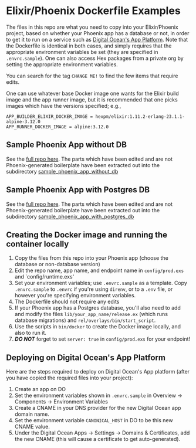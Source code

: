 # Elixir/Phoenix Dockerfile Examples

The files in this repo are what you need to copy into your Elixir/Phoenix project,
based on whether your Phoenix app has a database or not, in order to get it to run on a service such as 
[Digital Ocean's App Platform](https://www.digitalocean.com/products/app-platform/).  Note that the Dockerfile is identical
in both cases, and simply requires that the appropriate environment variables be set (they are specified
in `.envrc.sample`). One can also access Hex packages from a private org by setting the appropriate environment variables.

You can search for the tag `CHANGE ME!` to find the few items that require edits.

One can use whatever base Docker image one wants for the Elixir build image and the app runner image, but it is recommended that
one picks images which have the versions specified; e.g., 

    APP_BUILDER_ELIXIR_DOCKER_IMAGE = hexpm/elixir:1.11.2-erlang-23.1.1-alpine-3.12.0
    APP_RUNNER_DOCKER_IMAGE = alpine:3.12.0

## Sample Phoenix App without DB

See the [full repo here](https://github.com/geometerio/sample_phoenix_app_without_db).  The parts which have been edited
and are not Phoenix-generated boilerplate have been extracted out into the 
subdirectory [sample_phoenix_app_without_db](sample_phoenix_app_without_db)

## Sample Phoenix App with Postgres DB

See the [full repo here](https://github.com/geometerio/sample_phoenix_app_with_postgres_db).  The parts which have been edited
and are not Phoenix-generated boilerplate have been extracted out into the 
subdirectory [sample_phoenix_app_with_postgres_db](sample_phoenix_app_with_postgres_db)

## Creating the Docker image and running the container locally

1) Copy the files from this repo into your Phoenix app (choose the database or non-database version)
1) Edit the repo name, app name, and endpoint name in `config/prod.exs` and `config/runtime.exs'
1) Set your environment variables; use `.envrc.sample` as a template.  Copy `.envrc.sample` to `.envrc` if you're using
   `direnv`, or to a `.env` file, or however you're specifying environment variables.
1) The Dockerfile should not require any edits
1) If your Phoenix app has a Postgres database, you'll also need to add and modify the files `lib/your_app_name/release.ex` 
   (which runs database migrations) and `rel/overlays/bin/start_script`.
1) Use the scripts in `bin/docker` to create the Docker image locally, and also to run it.
1) ***DO NOT*** forget to set `server: true` in `config/prod.exs` for your endpoint!

## Deploying on Digital Ocean's App Platform

Here are the steps required to deploy on Digital Ocean's App platform (after you have copied the required files
into your project):

1) Create an app on DO
1) Set the environment variables shown in `.envrc.sample` in Overview -> Components -> Environment Variables
1) Create a CNAME in your DNS provider for the new Digital Ocean app domain name.
1) Set the environment variable `CANONICAL_HOST` in DO to be this new CNAME value.
1) Under the Digital Ocean Apps -> Settings -> Domains & Certificates, add the new CNAME (this will cause a certificate 
   to get auto-generated).
